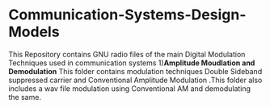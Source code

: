 # Communication-Systems-Design-Models
This Repository contains GNU radio files of the main Digital Modulation Techniques used in communication systems
1)__Amplitude Moudlation and Demodulation__
  This folder contains modulation techniques Double Sideband suppressed carrier and Conventional Amplitude Modulation .This folder also includes a wav file modulation using Conventional AM and demodulating the same. 
